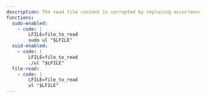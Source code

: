 ```yaml
---
description: The read file content is corrupted by replacing occurrences of `$'\b_'` to terminal sequences and by converting tabs to spaces.
functions:
  sudo-enabled:
    - code: |
        LFILE=file_to_read
        sudo ul "$LFILE"
  suid-enabled:
    - code: |
        LFILE=file_to_read
        ./ul "$LFILE"
  file-read:
    - code: |
        LFILE=file_to_read
        ul "$LFILE"
---
```


